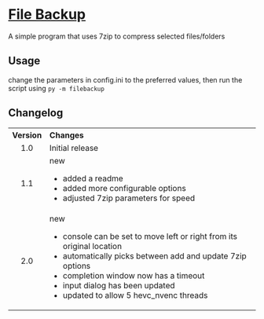 # [File Backup](https://github.com/Cryden13/FileBackup)

A simple program that uses 7zip to compress selected files/folders

## Usage

change the parameters in config.ini to the preferred values, then run the script using `py -m filebackup`

## Changelog

<table>
    <tbody>
        <tr>
            <th align="center">Version</th>
            <th align="left">Changes</th>
        </tr>
        <tr>
            <td align="center">1.0</td>
            <td>Initial release</td>
        </tr>
        <tr>
            <td align="center">1.1</td>
            <td>
                <dl>
                    <dt>new</dt>
                    <ul>
                        <li>added a readme</li>
                        <li>added more configurable options</li>
                        <li>adjusted 7zip parameters for speed</li>
                    </ul>
                </dl>
            </td>
        </tr>
        <tr>
            <td align="center">2.0</td>
            <td>
                <dl>
                    <dt>new</dt>
                    <ul>
                        <li>console can be set to move left or right from its original location</li>
                        <li>automatically picks between add and update 7zip options</li>
                        <li>completion window now has a timeout</li>
                        <li>input dialog has been updated</li>
                        <li>updated to allow 5 hevc_nvenc threads</li>
                    </ul>
                </dl>
            </td>
        </tr>
    </tbody>
</table>
